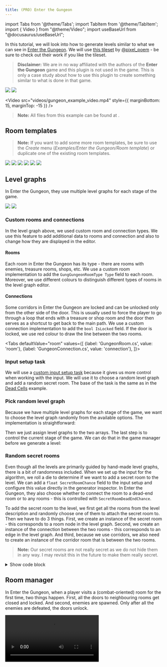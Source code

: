 ```yaml
---
title: (PRO) Enter the Gungeon
---
```


import Tabs from '@theme/Tabs';
import TabItem from '@theme/TabItem';
import { Video } from "@theme/Video";
import useBaseUrl from "@docusaurus/useBaseUrl";

In this tutorial, we will look into how to generate levels similar to what we can see in [Enter the Gungeon](https://store.steampowered.com/app/311690/Enter_the_Gungeon/). We will use [this tileset](https://pixel-poem.itch.io/dungeon-assetpuck) by [@pixel_poem](https://twitter.com/pixel_poem) - be sure to check out their work if you like the tileset.

> **Disclaimer:** We are in no way affiliated with the authors of the **Enter the Gungeon** game and this plugin is not used in the game. This is only a case study about how to use this plugin to create something similar to what is done in that game.

<Gallery cols={2} fixedHeight>
    <Image src="2d/examples/gungeon/result1.png" caption="Example result" />
    <Image src="2d/examples/gungeon/result2.png" caption="Example result" />
</Gallery>

<Video src="videos/gungeon_example_video.mp4" style={{ marginBottom: 15, marginTop: -15 }} />

> **Note:** All files from this example can be found at <Path path="2de:EnterTheGungeon" />.

## Room templates

> **Note:** If you want to add some more room templates, be sure to use the *Create* menu (*Examples/Enter the Gungeon/Room template*) or duplicate one of the existing room templates.

<Gallery cols={2} fixedHeight>
    <Image src="2d/examples/gungeon/room_templates/entrance.png" caption="Entrance" />
    <Image src="2d/examples/gungeon/room_templates/hub1.png" caption="Hub" />
    <Image src="2d/examples/gungeon/room_templates/normal5.png" caption="Normal" />
    <Image src="2d/examples/gungeon/room_templates/reward.png" caption="Reward" />
    <Image src="2d/examples/gungeon/room_templates/shop.png" caption="Shop" />
    <Image src="2d/examples/gungeon/room_templates/secret.png" caption="Secret" />
</Gallery>

## Level graphs

In Enter the Gungeon, they use multiple level graphs for each stage of the game.

<Gallery cols={2} fixedHeight>
    <Image src="2d/examples/gungeon/level_graph_2.png" caption="Stage 1 level graph" /> 
    <Image src="2d/examples/gungeon/level_graph_1.png" caption="Stage 2 level graph" /> 
</Gallery>

### Custom rooms and connections

In the level graph above, we used custom room and connection types. We use this feature to add additional data to rooms and connection and also to change how they are displayed in the editor.

#### Rooms

Each room in Enter the Gungeon has its type - there are rooms with enemies, treasure rooms, shops, etc. We use a custom room implementation to add the `GungGungeonRoomType Type` field to each room. Moreover, we use different colours to distinguish different types of rooms in the level graph editor.

#### Connections

Some corridors in Enter the Gungeon are locked and can be unlocked only from the other side of the door. This is usually used to force the player to go through a loop that ends with a treasure or shop room and the door then serves as a shortcut to get back to the main path. We use a custom connection implementation to add the `bool IsLocked` field. If the door is locked, we use red colour to draw the line between the two rooms.

<Tabs
defaultValue="room"
values={[
{label: 'GungeonRoom.cs', value: 'room'},
{label: 'GungeonConnection.cs', value: 'connection'},
]}>
<TabItem value="room">

<ExternalCode name="2d_gungeon_room" />

  </TabItem>
  <TabItem value="connection">

<ExternalCode name="2d_gungeon_connection" />

  </TabItem>
</Tabs>

### Input setup task

We will use a [custom input setup task](generators/custom-input.md) because it gives us more control when working with the input. We will use it to choose a random level graph and add a random secret room. The base of the task is the same as in the [Dead Cells](examples/dead-cells.md#input-setup) example.

### Pick random level graph

Because we have multiple level graphs for each stage of the game, we want to choose the level graph randomly from the available options. The implementation is straightforward:

<ExternalCode name="2d_gungeon_inputSetup_1" />

Then we just assign level graphs to the two arrays. The last step is to control the current stage of the game. We can do that in the game manager before we generate a level:

<ExternalCode name="2d_gungeon_generatorStage" />

### Random secret rooms

Even though all the levels are primarily guided by hand-made level graphs, there is a bit of randomness included. When we set up the input for the algorithm, we roll a die to determine if we want to add a secret room to the level. We can add a `float SecretRoomChance` field to the input setup and configure this value directly in the generator inspector. In Enter the Gungeon, they also choose whether to connect the room to a dead-end room or to any rooms - this is controlled with `SecretRoomDeadEndChance`.

To add the secret room to the level, we first get all the rooms from the level description and randomly choose one of them to attach the secret room to. Then we have to do 3 things. First, we create an instance of the secret room - this corresponds to a room node in the level graph. Second, we create an instance of the connection between the two rooms - this corresponds to an edge in the level graph. And third, because we use corridors, we also need to create an instance of the corridor room that is between the two rooms.

> **Note:** Our secret rooms are not really secret as we do not hide them in any way. I may revisit this in the future to make them really secret.

<details><summary>Show code block</summary>
<div>

<ExternalCode name="2d_gungeon_inputSecretRooms" />

</div>
</details>

## Room manager

In Enter the Gungeon, when a player visits a (combat-oriented) room for the first time, two things happen. First, all the doors to neighbouring rooms get closed and locked. And second, enemies are spawned. Only after all the enemies are defeated, the doors unlock.

<Video src="videos/gungeon_enter_room.mp4" />

<br />

> **Note:** The enemies in this example are very dumb - they just stand there and cannot be killed as there is no combat system implemented. Therefore, the doors open after some time even though enemies are still alive.

### Current room detection

The base of this setup is detecting when a player enters a room. We will use the same setup as we described in the [Current room detection](guides/current-room-detection.md) tutorial. That means that we have a floor collider that is set to trigger, and it informs `RoomManager` when the player enters a room.

### Enemies

We will use a very simple approach to a randomized spawn of enemies. We will use the floor collider that we set up in the previous step to get a random position inside the room.

The algorithm works as follows:

1. Get a random position inside floor collider bounds
2. Check if the position is actually inside the collider (there may be holes)
3. Check that there are no other colliders near the position
4. Pick a random enemy and instantiate it at the position

<details><summary>Show code block</summary>
<div>

<ExternalCode name="2d_gungeon_roomManager" />

</div>
</details>

<br />

> **Note:** As the process of choosing enemy spawn points is random, we hope that the success rate is quite high, and we do not have to spend too much time on it. However, if we wanted to spawn too many enemies or there were too many holes in the collider, we could have problems with performance. In that case, it would be better to use a different approach.

### Doors

Our goal is to close neighbouring corridors with doors when the player enters the room and then open the doors when all the enemies are dead. The only slightly complex part is how to obtain the game objects that represent the doors. To make our lives easier, we added the doors directly to each corridor room template. That means that after the level is generated we just have to retrieve the doors from corridor room templates.

<Gallery cols={2} fixedHeight>
    <Image src="2d/examples/gungeon/room_templates/ver5.png" caption="Vertical corridor" />
    <Image src="2d/examples/gungeon/room_templates/hor5.png" caption="Horizontal corridor" />
</Gallery>

We can do it like this:

1. Prepare a custom post-processing task
2. Go through all non-corridor rooms
4. Find all the corridors that are connected to the room
5. Get the door game object from each neighbouring corridor
6. Store all the doors in the room manager

When we have the game objects, we can simply activate them when the player enters the room and then deactivate them when enemies are dead. (Or just open the doors after 3 seconds because we do not have any combat implemented.)

<details><summary>Show code block</summary>
<div>

<ExternalCode name="2d_gungeon_doors" />

</div>
</details>

### Locked doors

The last thing that we have to handle are doors that should be locked even if there are no enemies. These doors are used to separate reward/shop rooms from other rooms and force the player to find a different path to the reward room. When the player discovers the reward room, all the neighbouring locked doors are unlocked.

## Fog of War

In this example, the [Fog of War](guides/fog-of-war.md) feature is enabled. For more information on how to set up the feature, please see the [documentation](guides/fog-of-war.md). In order to integrate the Fog of War into this example scene, I modified the current room detection script (`GungeonCurrentRoomHandler` class) to trigger the fog when a player enters a corridor room, and I also modified the `GungeonPostProcessTask` class to set up the fog after a level is generated.

> **Note:** The integration of the Fog of War effect into this example could be improved. I think that it looks better when the next room is revealed only after the player walks through the middle of a corridor and not right when he enters the corridor. Also, the integration with doors is not ideal - you can reveal rooms behind locked rooms if you go close to the door. I want to improve this in the future.

> **Note:** To disable the Fog of War effect, go to the main camera and disable the Fog of War component.

## Results

<Gallery cols={2} fixedHeight>
    <Image src="2d/examples/gungeon/result3.png" caption="Example result" />
    <Image src="2d/examples/gungeon/result4.png" caption="Example result" />
</Gallery>